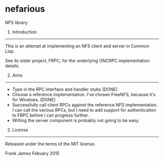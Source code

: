 # nefarious
NFS library

1. Introduction
-----------------

This is an attempt at implementing an NFS client and server in Common Lisp. 

See its sister project, FRPC, for the underlying ONCRPC implementation details.

2. Aims
--------

* Type in the RPC interface and handler stubs [DONE]
* Choose a reference implementation. I've chosen FreeNFS, because it's for Windows. [DONE]
* Successfully call client RPCs against the reference NFS implementation. I can call the various
RPCs, but I need to add support for authentication to FRPC before I can progress further.
* Writing the server component is probably not going to be easy.

2. License
------------

Released under the terms of the MIT license.


Frank James 
Febuary 2015
